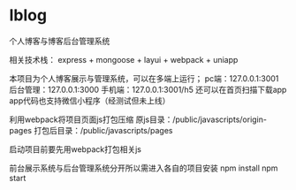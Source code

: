 # Iblog
个人博客与博客后台管理系统


相关技术栈： express + mongoose + layui + webpack + uniapp


本项目为个人博客展示与管理系统，可以在多端上运行；
pc端：127.0.0.1:3001
后台管理：127.0.0.1:3000
手机端：127.0.0.1:3001/h5
还可以在首页扫描下载app
app代码也支持微信小程序（经测试但未上线）


利用webpack将项目页面js打包压缩
原js目录：/public/javascripts/origin-pages
打包后目录：/public/javascripts/pages


启动项目前要先用webpack打包相关js



前台展示系统与后台管理系统分开所以需进入各自的项目安装
npm install 
npm start 

